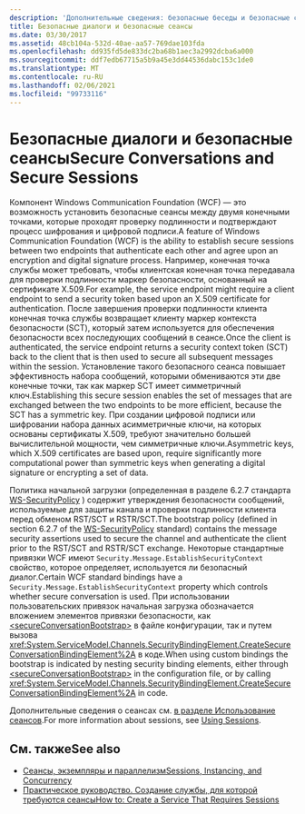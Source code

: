 ```yaml
---
description: 'Дополнительные сведения: безопасные беседы и безопасные сеансы'
title: Безопасные диалоги и безопасные сеансы
ms.date: 03/30/2017
ms.assetid: 48cb104a-532d-40ae-aa57-769dae103fda
ms.openlocfilehash: dd935fd5de833dc2ba68b1aec3a2992dcba6a000
ms.sourcegitcommit: ddf7edb67715a5b9a45e3dd44536dabc153c1de0
ms.translationtype: MT
ms.contentlocale: ru-RU
ms.lasthandoff: 02/06/2021
ms.locfileid: "99733116"
---
```

# <a name="secure-conversations-and-secure-sessions"></a><span data-ttu-id="016ba-103">Безопасные диалоги и безопасные сеансы</span><span class="sxs-lookup"><span data-stu-id="016ba-103">Secure Conversations and Secure Sessions</span></span>

<span data-ttu-id="016ba-104">Компонент Windows Communication Foundation (WCF) — это возможность установить безопасные сеансы между двумя конечными точками, которые проходят проверку подлинности и подтверждают процесс шифрования и цифровой подписи.</span><span class="sxs-lookup"><span data-stu-id="016ba-104">A feature of Windows Communication Foundation (WCF) is the ability to establish secure sessions between two endpoints that authenticate each other and agree upon an encryption and digital signature process.</span></span> <span data-ttu-id="016ba-105">Например, конечная точка службы может требовать, чтобы клиентская конечная точка передавала для проверки подлинности маркер безопасности, основанный на сертификате X.509.</span><span class="sxs-lookup"><span data-stu-id="016ba-105">For example, the service endpoint might require a client endpoint to send a security token based upon an X.509 certificate for authentication.</span></span> <span data-ttu-id="016ba-106">После завершения проверки подлинности клиента конечная точка службы возвращает клиенту маркер контекста безопасности (SCT), который затем используется для обеспечения безопасности всех последующих сообщений в сеансе.</span><span class="sxs-lookup"><span data-stu-id="016ba-106">Once the client is authenticated, the service endpoint returns a security context token (SCT) back to the client that is then used to secure all subsequent messages within the session.</span></span> <span data-ttu-id="016ba-107">Установление такого безопасного сеанса повышает эффективность набора сообщений, которыми обмениваются эти две конечные точки, так как маркер SCT имеет симметричный ключ.</span><span class="sxs-lookup"><span data-stu-id="016ba-107">Establishing this secure session enables the set of messages that are exchanged between the two endpoints to be more efficient, because the SCT has a symmetric key.</span></span> <span data-ttu-id="016ba-108">При создании цифровой подписи или шифровании набора данных асимметричные ключи, на которых основаны сертификаты X.509, требуют значительно большей вычислительной мощности, чем симметричные ключи.</span><span class="sxs-lookup"><span data-stu-id="016ba-108">Asymmetric keys, which X.509 certificates are based upon, require significantly more computational power than symmetric keys when generating a digital signature or encrypting a set of data.</span></span>  
  
 <span data-ttu-id="016ba-109">Политика начальной загрузки (определенная в разделе 6.2.7 стандарта [WS-SecurityPolicy](https://docs.oasis-open.org/ws-sx/ws-securitypolicy/200702/ws-securitypolicy-1.2-spec-os.html) ) содержит утверждения безопасности сообщений, используемые для защиты канала и проверки подлинности клиента перед обменом RST/SCT и RSTR/SCT.</span><span class="sxs-lookup"><span data-stu-id="016ba-109">The bootstrap policy (defined in section 6.2.7 of the [WS-SecurityPolicy](https://docs.oasis-open.org/ws-sx/ws-securitypolicy/200702/ws-securitypolicy-1.2-spec-os.html) standard) contains the message security assertions used to secure the channel and authenticate the client prior to the RST/SCT and RSTR/SCT exchange.</span></span> <span data-ttu-id="016ba-110">Некоторые стандартные привязки WCF имеют `Security.Message.EstablishSecurityContext` свойство, которое определяет, используется ли безопасный диалог.</span><span class="sxs-lookup"><span data-stu-id="016ba-110">Certain WCF standard bindings have a `Security.Message.EstablishSecurityContext` property which controls whether secure conversation is used.</span></span> <span data-ttu-id="016ba-111">При использовании пользовательских привязок начальная загрузка обозначается вложением элементов привязки безопасности, как [\<secureConversationBootstrap>](../../configure-apps/file-schema/wcf/secureconversationbootstrap.md) в файле конфигурации, так и путем вызова <xref:System.ServiceModel.Channels.SecurityBindingElement.CreateSecureConversationBindingElement%2A> в коде.</span><span class="sxs-lookup"><span data-stu-id="016ba-111">When using custom bindings the bootstrap is indicated by nesting security binding elements, either through [\<secureConversationBootstrap>](../../configure-apps/file-schema/wcf/secureconversationbootstrap.md) in the configuration file, or by calling <xref:System.ServiceModel.Channels.SecurityBindingElement.CreateSecureConversationBindingElement%2A> in code.</span></span>  
  
 <span data-ttu-id="016ba-112">Дополнительные сведения о сеансах см. [в разделе Использование сеансов](../using-sessions.md).</span><span class="sxs-lookup"><span data-stu-id="016ba-112">For more information about sessions, see [Using Sessions](../using-sessions.md).</span></span>  
  
## <a name="see-also"></a><span data-ttu-id="016ba-113">См. также</span><span class="sxs-lookup"><span data-stu-id="016ba-113">See also</span></span>

- [<span data-ttu-id="016ba-114">Сеансы, экземпляры и параллелизм</span><span class="sxs-lookup"><span data-stu-id="016ba-114">Sessions, Instancing, and Concurrency</span></span>](sessions-instancing-and-concurrency.md)
- [<span data-ttu-id="016ba-115">Практическое руководство. Создание службы, для которой требуются сеансы</span><span class="sxs-lookup"><span data-stu-id="016ba-115">How to: Create a Service That Requires Sessions</span></span>](how-to-create-a-service-that-requires-sessions.md)
